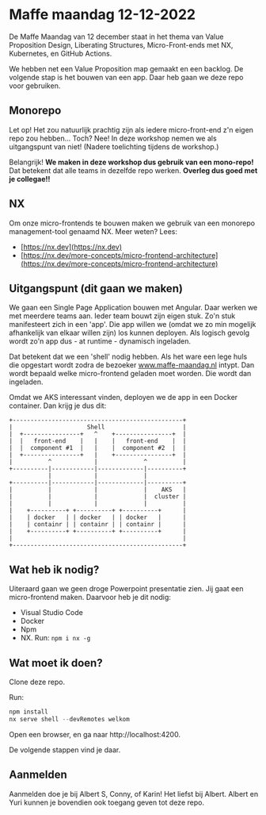 # Maffe maandag 12-12-2022

De Maffe Maandag van 12 december staat in het thema van Value Proposition Design, Liberating Structures, Micro-Front-ends met NX, Kubernetes, en GitHub Actions.

We hebben net een Value Proposition map gemaakt en een backlog. De volgende stap is het bouwen van een app. Daar heb gaan we deze repo voor gebruiken.

## Monorepo
Let op! Het zou natuurlijk prachtig zijn als iedere micro-front-end z'n eigen repo zou hebben... Toch? Nee! In deze workshop nemen we als uitgangspunt van niet! (Nadere toelichting tijdens de workshop.) 

Belangrijk!
__We maken in deze workshop dus gebruik van een mono-repo!__ Dat betekent dat alle teams in dezelfde repo werken. __Overleg dus goed met je collegae!!__

## NX
Om onze micro-frontends te bouwen maken we gebruik van een monorepo management-tool genaamd NX. Meer weten? Lees:

- [https://nx.dev](https://nx.dev)
- [https://nx.dev/more-concepts/micro-frontend-architecture](https://nx.dev/more-concepts/micro-frontend-architecture)

## Uitgangspunt (dit gaan we maken)

We gaan een Single Page Application bouwen met Angular. Daar werken we met meerdere teams aan. Ieder team bouwt zijn eigen stuk. Zo'n stuk manifesteert zich in een 'app'. Die app willen we (omdat we zo min mogelijk afhankelijk van elkaar willen zijn) los kunnen deployen. Als logisch gevolg wordt zo'n app dus - at runtime - dynamisch ingeladen. 

Dat betekent dat we een 'shell' nodig hebben. Als het ware een lege huls die opgestart wordt zodra de bezoeker www.maffe-maandag.nl intypt. Dan wordt bepaald welke micro-frontend geladen moet worden. Die wordt dan ingeladen.

Omdat we AKS interessant vinden, deployen we de app in een Docker container. Dan krijg je dus dit:


```
+------------------------------------------------+
|                     Shell                      |
|  +----------------+   ^    +----------------+  |
|  |   front-end    |   |    |   front-end    |  |
|  |  component #1  |   |    |  component #2  |  |
|  +----------------+   |    +----------------+  |
|          ^            |             ^          |
+----------|------------|-------------|----------+
           |            |             |
+----------|------------|-------------|----------+
|          |            |             |    AKS   |
|          |            |             |  cluster |
|          |            |             |          |
|    +----------+ +----------+ +----------+      |
|    | docker   | | docker   | | docker   |      |
|    | containr | | containr | | containr |      |
|    +----------+ +----------+ +----------+      |
|                                                |
+------------------------------------------------+
```

## Wat heb ik nodig?

Uiteraard gaan we geen droge Powerpoint presentatie zien. Jij gaat een micro-frontend maken. Daarvoor heb je dit nodig:

* Visual Studio Code
* Docker
* Npm
* NX. Run: `npm i nx -g`

## Wat moet ik doen?

Clone deze repo.

Run:

``` powershell
npm install
nx serve shell --devRemotes welkom
```

Open een browser, en ga naar http://localhost:4200. 

De volgende stappen vind je daar.

## Aanmelden
Aanmelden doe je bij Albert S, Conny, of Karin! Het liefst bij Albert. Albert en Yuri kunnen je bovendien ook toegang geven tot deze repo.
